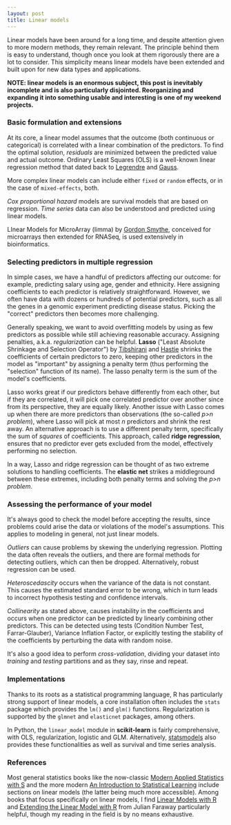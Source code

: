 ```yaml
---
layout: post
title: Linear models
---
```


Linear models have been around for a long time, and despite attention given to more modern methods, they remain relevant. The principle behind them is easy to understand, though once you look at them rigorously there are a lot to consider. This simplicity means linear models have been extended and built upon for new data types and applications.

**NOTE: linear models is an enormous subject, this post is inevitably incomplete and is also particularly disjointed. Reorganizing and expanding it into something usable and interesting is one of my weekend projects.**

### Basic formulation and extensions

At its core, a linear model assumes that the outcome (both continuous or categorical) is correlated with a linear combination of the predictors. To find the optimal solution, *residuals* are minimized between the predicted value and actual outcome. Ordinary Least Squares (OLS) is a well-known linear regression method that dated back to [Legrendre](https://en.wikipedia.org/wiki/Adrien-Marie_Legendre) and [Gauss](https://en.wikipedia.org/wiki/Carl_Friedrich_Gauss).

More complex linear models can include either `fixed` or `random` effects, or in the case of `mixed-effects`, both.

*Cox proportional hazard* models are survival models that are based on regression. *Time series* data can also be understood and predicted using linear models.

LInear Models for MicroArray (limma) by [Gordon Smythe](https://www.wehi.edu.au/people/gordon-smyth), conceived for microarrays then extended for RNASeq, is used extensively in bioinformatics.

### Selecting predictors in multiple regression

In simple cases, we have a handful of predictors affecting our outcome: for example, predicting salary using age, gender and ethnicity. Here assigning coefficients to each predictor is relatively straightforward. However, we often have data with dozens or hundreds of potential predictors, such as all the genes in a genomic experiment predicting disease status. Picking the "correct" predictors then becomes more challenging.

Generally speaking, we want to avoid overfitting models by using as few predictors as possible while still achieving reasonable accuracy. Assigning penalties, a.k.a. *regularization* can be helpful. **Lasso** ("Least Absolute Shrinkage and Selection Operator") by [Tibshirani](https://tibshirani.su.domains/) and [Hastie](https://web.stanford.edu/~hastie/) shrinks the coefficients of certain predictors to zero, keeping other predictors in the model as "important" by assigning a penalty term (thus performing the "selection" function of its name). The lasso penalty term is the sum of the model's coefficients.

Lasso works great if our predictors behave differently from each other, but if they are correlated, it will pick one correlated predictor over another since from its perspective, they are equally likely. Another issue with Lasso comes up when there are more predictors than observations (the so-called *p>n problem*), where Lasso will pick at most *n* predictors and shrink the rest away. An alternative approach is to use a different penalty term, specifically the sum of *squares* of coefficients. This approach, called **ridge regression**, ensures that no predictor ever gets excluded from the model, effectively performing no selection.

In a way, Lasso and ridge regression can be thought of as two extreme solutions to handling coefficients. The **elastic net** strikes a middleground between these extremes, including both penalty terms and solving the *p>n problem*.

### Assessing the performance of your model

It's always good to check the model before accepting the results, since problems could arise the data or violations of the model's assumptions. This applies to modeling in general, not just linear models.

*Outliers* can cause problems by skewing the underlying regression. Plotting the data often reveals the outliers, and there are formal methods for detecting outliers, which can then be dropped. Alternatively, robust regression can be used.

*Heteroscedascity* occurs when the variance of the data is not constant. This causes the estimated standard error to be wrong, which in turn leads to incorrect hypothesis testing and confidence intervals.

*Collinearity* as stated above, causes instability in the coefficients and occurs when one predictor can be predicted by linearly combining other predictors. This can be detected using tests (Condition Number Test, Farrar-Glauber), Variance Inflation Factor, or explicitly testing the stability of the coefficients by perturbing the data with random noise.

It's also a good idea to perform *cross-validation*, dividing your dataset into *training* and *testing* partitions and as they say, rinse and repeat.

### Implementations

Thanks to its roots as a statistical programming language, R has particularly strong support of linear models, a core installation often includes the `stats` package which provides the `lm()` and `glm()` functions. Regularization is supported by the `glmnet` and `elasticnet` packages, among others.

In Python, the `linear_model` module in **scikit-learn** is fairly comprehensive, with OLS, regularization, logistic and GLM. Alternatively, [statsmodels](https://www.statsmodels.org/stable/index.html) also provides these functionalities as well as survival and time series analysis.

### References

Most general statistics books like the now-classic [Modern Applied Statistics with S](https://link.springer.com/book/10.1007/978-0-387-21706-2) and the more modern [An Introduction to Statistical Learning](https://www.statlearning.com/) include sections on linear models (the latter being much more accessible). Among books that focus specifically on linear models, I find [Linear Models with R](https://people.bath.ac.uk/jjf23/LMR/index.html) and [Extending the Linear Model with R](https://people.bath.ac.uk/jjf23/ELM/index.html) from Julian Faraway particularly helpful, though my reading in the field is by no means exhaustive.
